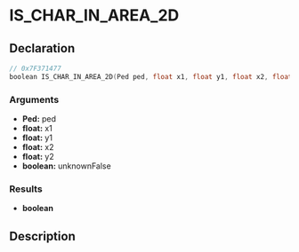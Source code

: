 # IS_CHAR_IN_AREA_2D

## Declaration
```cpp
// 0x7F371477
boolean IS_CHAR_IN_AREA_2D(Ped ped, float x1, float y1, float x2, float y2, boolean unknownFalse);
```

### Arguments
- **Ped:** ped
- **float:** x1
- **float:** y1
- **float:** x2
- **float:** y2
- **boolean:** unknownFalse

### Results
- **boolean**

## Description

